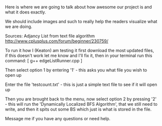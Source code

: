 Here is where we are going to talk about how awesome our project is and what it does exactly.

We should include images and such to really help the readers visualize what we are doing.

Sources:
Adjancy List from text file algorithm
http://www.cplusplus.com/forum/beginner/230759/

To run it how I (Keaton) am testing it first download the most updated files, if this doesn't work let me know and I'll fix it, then in your terminal run this command: [ g++ edgeListRunner.cpp ]

Then select option 1 by entering '1' - this asks you what file you wish to open up

Enter the file 'testcount.txt' - this is just a simple text file to see if it will open up

Then you are brought back to the menu, now select option 2 by pressing '2' - this will run the 'Dynamically Localized BFS Algorithm', that we still need to write, and then it spits out some BS which just is what is stored in the file.

Message me if you have any questions or need help.
